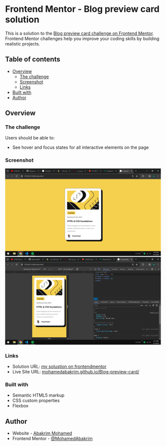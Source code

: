 # Frontend Mentor - Blog preview card solution

This is a solution to the [Blog preview card challenge on Frontend Mentor](https://www.frontendmentor.io/challenges/blog-preview-card-ckPaj01IcS). Frontend Mentor challenges help you improve your coding skills by building realistic projects. 

## Table of contents

- [Overview](#overview)
  - [The challenge](#the-challenge)
  - [Screenshot](#screenshot)
  - [Links](#links)
- [Built with](#built-with)
- [Author](#author)


## Overview

### The challenge

Users should be able to:

- See hover and focus states for all interactive elements on the page

### Screenshot

![](./assets/images/pic1.png)
![](./assets/images/pic2.png)


### Links

- Solution URL: [my solustion on frontendmentor](https://www.frontendmentor.io/solutions/responsive-page-containing-a-responsive-card-created-with-html5-and-css3-3dy1nIBptT)
- Live Site URL: [mohamedabakrim.github.io/Blog-preview-card/](https://mohamedabakrim.github.io/Blog-preview-card/)


### Built with

- Semantic HTML5 markup
- CSS custom properties
- Flexbox


## Author

- Website - [Abakrim Mohamed](https://github.com/MohamedAbakrim)
- Frontend Mentor - [@MohamedAbakrim](https://www.frontendmentor.io/profile/yourusername)